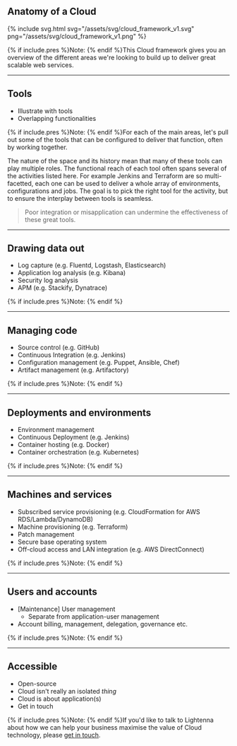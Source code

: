 
## Anatomy of a Cloud
{% include svg.html svg="/assets/svg/cloud_framework_v1.svg"  png="/assets/svg/cloud_framework_v1.png" %}

{% if include.pres %}Note: {% endif %}This Cloud framework gives you an overview of the different areas we're looking to build up to deliver great scalable web services.

---

## Tools
* Illustrate with tools
* Overlapping functionalities

{% if include.pres %}Note: {% endif %}For each of the main areas, let's pull out some of the tools that can be configured to deliver that function, often by working together.

The nature of the space and its history mean that many of these tools can play multiple roles.  The functional reach of each tool often spans several of the activities listed here.
For example Jenkins and Terraform are so multi-facetted, each one can be used to deliver a whole array of environments, configurations and jobs.
The goal is to pick the right tool for the activity, but to ensure the interplay between tools is seamless.

> Poor integration or misapplication can undermine the effectiveness of these great tools.

---

## Drawing data out
* Log capture (e.g. Fluentd, Logstash, Elasticsearch)
* Application log analysis (e.g. Kibana)
* Security log analysis
* APM (e.g. Stackify, Dynatrace)

{% if include.pres %}Note: {% endif %}

---

## Managing code
* Source control (e.g. GitHub)
* Continuous Integration (e.g. Jenkins)
* Configuration management (e.g. Puppet, Ansible, Chef)
* Artifact management (e.g. Artifactory)

{% if include.pres %}Note: {% endif %}

---

## Deployments and environments
* Environment management
* Continuous Deployment (e.g. Jenkins)
* Container hosting (e.g. Docker)
* Container orchestration (e.g. Kubernetes)

{% if include.pres %}Note: {% endif %}

---

## Machines and services
* Subscribed service provisioning (e.g. CloudFormation for AWS RDS/Lambda/DynamoDB)
* Machine provisioning (e.g. Terraform)
* Patch management
* Secure base operating system
* Off-cloud access and LAN integration (e.g. AWS DirectConnect)

{% if include.pres %}Note: {% endif %}

---

## Users and accounts
* \[Maintenance\] User management
    * Separate from application-user management
* Account billing, management, delegation, governance etc.

{% if include.pres %}Note: {% endif %}

---

## Accessible
* Open-source
* Cloud isn't really an isolated _thing_
* Cloud is about application(s)
* Get in touch

{% if include.pres %}Note: {% endif %}If you'd like to talk to Lightenna about how we can help your business maximise the value of Cloud technology, please [get in touch](/contact).

